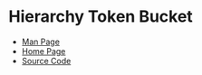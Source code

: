 # Hierarchy Token Bucket

- [Man Page](http://man.cx/tc-htb "http://man.cx/tc-htb")
- [Home Page](http://luxik.cdi.cz/~devik/qos/htb/ "http://luxik.cdi.cz/~devik/qos/htb/")
- [Source Code](http://lxr.free-electrons.com/source/net/sched/sch_htb.c "http://lxr.free-electrons.com/source/net/sched/sch_htb.c")
